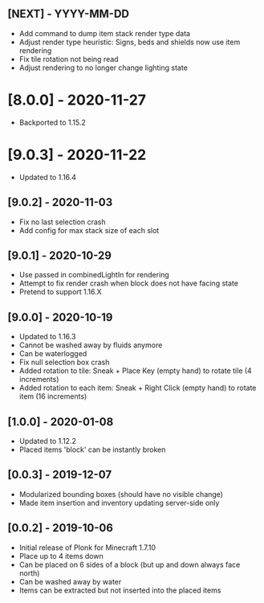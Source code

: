 ## [NEXT] - YYYY-MM-DD
- Add command to dump item stack render type data
- Adjust render type heuristic: Signs, beds and shields now use item rendering
- Fix tile rotation not being read
- Adjust rendering to no longer change lighting state

# [8.0.0] - 2020-11-27
- Backported to 1.15.2

# [9.0.3] - 2020-11-22
- Updated to 1.16.4

## [9.0.2] - 2020-11-03
- Fix no last selection crash
- Add config for max stack size of each slot

## [9.0.1] - 2020-10-29
- Use passed in combinedLightIn for rendering
- Attempt to fix render crash when block does not have facing state
- Pretend to support 1.16.X

## [9.0.0] - 2020-10-19
- Updated to 1.16.3
- Cannot be washed away by fluids anymore
- Can be waterlogged
- Fix null selection box crash
- Added rotation to tile: Sneak + Place Key (empty hand) to rotate tile (4 increments)
- Added rotation to each item: Sneak + Right Click (empty hand) to rotate item (16 increments)

## [1.0.0] - 2020-01-08
- Updated to 1.12.2
- Placed items 'block' can be instantly broken

## [0.0.3] - 2019-12-07
- Modularized bounding boxes (should have no visible change)
- Made item insertion and inventory updating server-side only

## [0.0.2] - 2019-10-06
- Initial release of Plonk for Minecraft 1.7.10
- Place up to 4 items down
- Can be placed on 6 sides of a block (but up and down always face north)
- Can be washed away by water
- Items can be extracted but not inserted into the placed items
